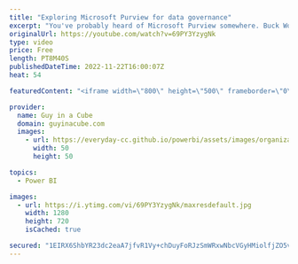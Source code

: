 ```yaml
---
title: "Exploring Microsoft Purview for data governance"
excerpt: "You've probably heard of Microsoft Purview somewhere. Buck Woody joins Patrick to highlight how Microsoft Purview can help you with data governance. From cataloging to lineage, Purview is a key component for your data strategy!  Connect with Buck: https://twitter.com/BuckWoodyMSFT https://www.linkedin.com/in/buckwoody/"
originalUrl: https://youtube.com/watch?v=69PY3YzygNk
type: video
price: Free
length: PT8M40S
publishedDateTime: 2022-11-22T16:00:07Z
heat: 54

featuredContent: "<iframe width=\"800\" height=\"500\" frameborder=\"0\" src=\"https://www.youtube.com/embed/69PY3YzygNk\" allow=\"accelerometer; autoplay; encrypted-media; gyroscope; picture-in-picture\" allowfullscreen></iframe>"

provider:
  name: Guy in a Cube
  domain: guyinacube.com
  images:
    - url: https://everyday-cc.github.io/powerbi/assets/images/organizations/guyinacube.com-50x50.jpg
      width: 50
      height: 50

topics:
  - Power BI

images:
  - url: https://i.ytimg.com/vi/69PY3YzygNk/maxresdefault.jpg
    width: 1280
    height: 720
    isCached: true

secured: "1EIRX6ShbYR23dc2eaA7jfvR1Vy+chDuyFoRJzSmWRxwNbcVGyHMiolfjZO5vNt/J97fg3ZfE1khgM4KgLJMR7ZdkEt6wboOr1CGgvrWIjNa3XMCHaoKHOME7z4EzpZmAFpUlxdXovWviaIaHvmXN+0K4C4xKq68z1kSIsX58/qsSguLJzHYpYWrksd8mzj3r7GHEHn1Iq8XTLnuPC5fwifMonK7/l/WWM/qKEjyDOuP+JSdIe3V4QJE7ezisvGNPUb3eGP6KK0611K6SN2HvascufFIHDkUCwd4999EqRnC9n3ICAfkG35WAKl7eYS8jHdi2L5guI+8uP+68d7KcsfWTDAyrbanSxkET0UPdOSC+dd3PBBFRf9CmjhVNCEiUY8AQZxXYSgfNBUP4FoEBiTHPTArOiEs5lIEPshCVO8=;R9zl4HAqMbOv8HjjS13/KQ=="
---
```


